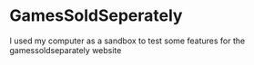 # GamesSoldSeperately

I used my computer as a sandbox to test some features for the gamessoldseparately website
